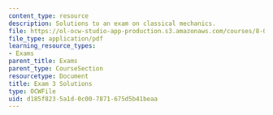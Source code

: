 ```yaml
---
content_type: resource
description: Solutions to an exam on classical mechanics.
file: https://ol-ocw-studio-app-production.s3.amazonaws.com/courses/8-012-physics-i-classical-mechanics-fall-2008/d185f8235a1d0c007871675d5b41beaa_exam3sol.pdf
file_type: application/pdf
learning_resource_types:
- Exams
parent_title: Exams
parent_type: CourseSection
resourcetype: Document
title: Exam 3 Solutions
type: OCWFile
uid: d185f823-5a1d-0c00-7871-675d5b41beaa
---
```


